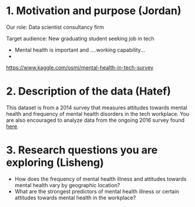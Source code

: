 # 1. Motivation and purpose (Jordan)

Our role: Data scientist consultancy firm

Target audience: New graduating student seeking job in tech

- Mental health is important and ....working capability...
- 


https://www.kaggle.com/osmi/mental-health-in-tech-survey



# 2. Description of the data (Hatef)
This dataset is from a 2014 survey that measures attitudes towards mental health and frequency of mental health disorders in the tech workplace. You are also encouraged to analyze data from the ongoing 2016 survey found [here](https://www.kaggle.com/osmi/mental-health-in-tech-2016).

# 3. Research questions you are exploring (Lisheng)

- How does the frequency of mental health illness and attitudes towards mental health vary by geographic location?
- What are the strongest predictors of mental health illness or certain attitudes towards mental health in the workplace?
